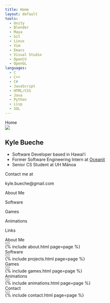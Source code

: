 ```yaml
---
title: Home
layout: default
tools:
  - Unity
  - Blender
  - Maya
  - Git
  - Linux
  - Vim
  - Emacs
  - Visual Studio
  - OpenCV
  - OpenGL
languages:
  - C
  - C++
  - C#
  - JavaScript
  - HTML/CSS
  - Java
  - Python
  - Lisp
  - SQL
---
```


<!-- Main Window -->
<div id="main-window" class="window">
    <div class="title-bar">
        <div class="title-bar-text">Home</div>
    </div>
    <div class="window-body">
        <article role="tabpanel">
            <div class="row">
                <div class="col">
                    <img src="https://github.com/kylebueche.png" class="circle-img">
                </div>
                <div class="col center">
                    <h2>Kyle Bueche</h2>
					<ul>
						<li class="text-md">Software Developer based in Hawaiʻi</li> 
						<li class="text-md">Former Software Engineering Intern at <a target="_blank" class="icon-color bold" href="https://oceanit.com/">Oceanit</a></li>
						<li class="text-md">Senior CS Student at UH Mānoa</li>
					</ul>
                    <p>Contact me at <p class="grey bold">kyle.bueche@gmail.com</p></p>
                </div> 
            </div>
        </article>
        <div class="icon-buttons row center">
            <div class="icon-button col center align-center">
                <i id="about-button" aria-label="about" class="fa-regular fa-circle-user"></i>
                <p class="bold">About Me</p>
            </div>
            <div class="icon-button col center align-center">
                <i id="software-button" aria-label="software" class="fa-regular fa-file-code"></i>
                <p class="bold">Software</p>
            </div>
            <div class="icon-button col center align-center">
                <i id="games-button" aria-label="games" class="fa-regular fa-keyboard"></i>
                <p class="bold">Games</p>
            </div>
            <div class="icon-button col center align-center">
                <i id="animations-button" aria-label="animations" class="fa-regular fa-pen-to-square"></i>
                <p class="bold">Animations</p>
            </div>
            <div class="icon-button col center align-center">
                <i id="contact-button" aria-label="contact" class="fa-regular fa-paper-plane"></i>
                <p class="bold">Links</p>
            </div>
        </div>
    </div>
</div>

<!-- About Window -->
<div id="about" class="draggable">
    <div class="window">
        <div class="title-bar">
            <div class="title-bar-text">About Me</div>
            <div class="title-bar-controls">
                <button aria-label="Close"></button>
            </div>
        </div>
        <div class="window-body">
            {% include about.html page=page %}
        </div>
    </div>
</div>

<!-- Software Window -->
<div id="software" class="draggable">
    <div class="window">
        <div class="title-bar">
            <div class="title-bar-text">Software</div>
            <div class="title-bar-controls">
                <button aria-label="Close"></button>
            </div>
        </div>
        <div class="window-body">
            {% include projects.html page=page %}
        </div>
    </div>
</div>

<!-- Games Window -->
<div id="games" class="draggable">
    <div class="window">
        <div class="title-bar">
            <div class="title-bar-text">Games</div>
            <div class="title-bar-controls">
                <button aria-label="Close"></button>
            </div>
        </div>
        <div class="window-body">
            {% include games.html page=page %}
        </div>
    </div>
</div>

<!-- Animations Window -->
<div id="animations" class="draggable">
    <div id="animations-window" class="window">
        <div class="title-bar">
            <div class="title-bar-text">Animations</div>
            <div class="title-bar-controls">
                <button aria-label="Close"></button>
            </div>
        </div>
        <div class="window-body">
            {% include animations.html page=page %}
        </div>
    </div>
</div>

<!-- Contact Window -->
<div id="contact" class="draggable">
    <div id="contact-window" class="window">
        <div class="title-bar">
            <div class="title-bar-text">Contact</div>
            <div class="title-bar-controls">
                <button aria-label="Close"></button>
            </div>
        </div>
        <div class="window-body">
            {% include contact.html page=page %}
        </div>
    </div>
</div>
